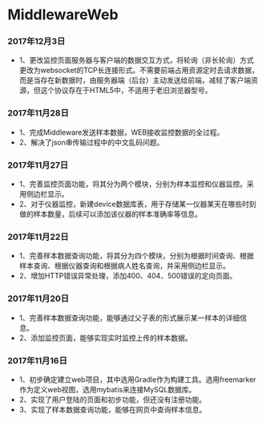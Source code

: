 # MiddlewareWeb

### 2017年12月3日
- 1、更改监控页面服务器与客户端的数据交互方式，将轮询（非长轮询）方式更改为websocket的TCP长连接形式。不需要前端占用资源定时去请求数据，而是当存在新数据时，由服务器端（后台）主动发送给前端，减轻了客户端资源，但这个协议存在于HTML5中，不适用于老旧浏览器型号。

### 2017年11月28日
- 1、完成Middleware发送样本数据，WEB接收监控数据的全过程。
- 2、解决了json串传输过程中的中文乱码问题。

### 2017年11月27日
- 1、完善监控页面功能，将其分为两个模块，分别为样本监控和仪器监控。采用侧边栏显示。
- 2、对于仪器监控，新建device数据库表，用于存储某一仪器某天在哪些时刻做的样本数量，后续可以添加该仪器的样本准确率等信息。

### 2017年11月22日
- 1、完善样本数据查询功能，将其分为四个模块，分别为根据时间查询、根据样本查询、根据仪器查询和根据病人姓名查询，并采用侧边栏显示。
- 2、增加HTTP错误异常处理，添加400、404、500错误的定向页面。

### 2017年11月20日
- 1、完善样本数据查询功能，能够通过父子表的形式展示某一样本的详细信息。
- 2、添加监控页面，能够实现实时监控上传的样本数据。

### 2017年11月16日
- 1、初步确定建立web项目，其中选用Gradle作为构建工具。选用freemarker作为定义web视图，选用mybatis来连接MySQL数据库。
- 2、实现了用户登陆的页面和初步功能，但还没有注册功能。
- 3、实现了样本数据查询功能，能够在网页中查询样本信息。
